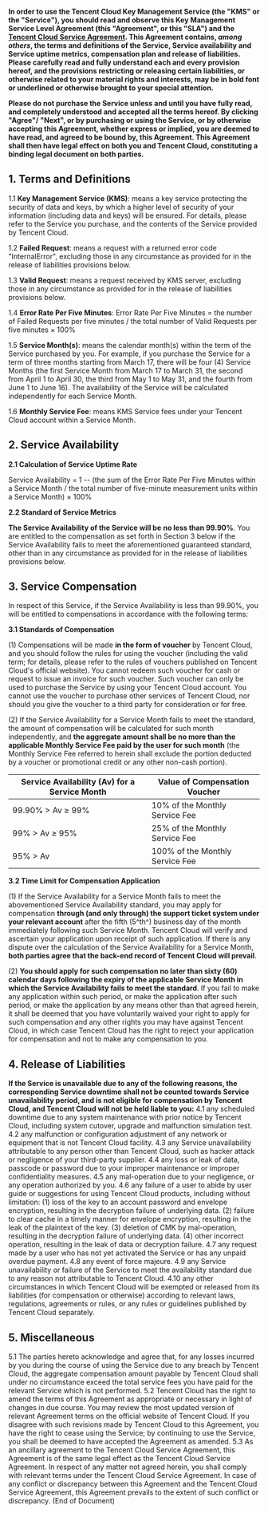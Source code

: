**In order to use the Tencent Cloud Key Management Service (the "KMS" or the "Service"), you should read and observe this Key Management Service Level Agreement (this "Agreement", or this "SLA") and the [Tencent Cloud Service Agreement](https://intl.cloud.tencent.com/document/product/301/9248). This Agreement contains, *among others*, the terms and definitions of the Service, Service availability and Service uptime metrics, compensation plan and release of liabilities. Please carefully read and fully understand each and every provision hereof, and the provisions restricting or releasing certain liabilities, or otherwise related to your material rights and interests, may be in bold font or underlined or otherwise brought to your special attention.**

**Please do not purchase the Service unless and until you have fully read, and completely understood and accepted all the terms hereof. By clicking "Agree"/ "Next", or by purchasing or using the Service, or by otherwise accepting this Agreement, whether express or implied, you are deemed to have read, and agreed to be bound by, this Agreement. This Agreement shall then have legal effect on both you and Tencent Cloud, constituting a binding legal document on both parties.**

## 1. Terms and Definitions

1.1  **Key Management Service (KMS)**: means a key service protecting the security of data and keys, by which a higher level of security of your information (including data and keys) will be ensured. For details, please refer to the Service you purchase, and the contents of the Service provided by Tencent Cloud.

1.2 **Failed Request**: means a request with a returned error code "InternalError", excluding those in any circumstance as provided for in the release of liabilities provisions below.

1.3 **Valid Request**: means a request received by KMS server, excluding those in any circumstance as provided for in the release of liabilities provisions below.

1.4  **Error Rate Per Five Minutes**: Error Rate Per Five Minutes = the number of Failed Requests per five minutes / the total number of Valid Requests per five minutes × 100%

1.5  **Service Month(s)**: means the calendar month(s) within the term of the Service purchased by you. For example, if you purchase the Service for a term of three months starting from March 17, there will be four (4) Service Months (the first Service Month from March 17 to March 31, the second from April 1 to April 30, the third from May 1 to May 31, and the fourth from June 1 to June 16). The availability of the Service will be calculated independently for each Service Month.

1.6 **Monthly Service Fee**: means KMS Service fees under your Tencent Cloud account within a Service Month.

## 2. Service Availability

**2.1 Calculation of Service Uptime Rate**

Service Availability = 1 -- (the sum of the Error Rate Per Five Minutes within a Service Month / the total number of five-minute measurement units within a Service Month) × 100%

**2.2 Standard of Service Metrics**

**The Service Availability of the Service will be** **no less than 99.90%**. You are entitled to the compensation as set forth in Section 3 below if the Service Availability fails to meet the aforementioned guaranteed standard, other than in any circumstance as provided for in the release of liabilities provisions below.

## 3. Service Compensation

In respect of this Service, if the Service Availability is less than 99.90%, you will be entitled to compensations in accordance with the following terms:

**3.1 Standards of Compensation**

(1) Compensations will be made **in the form of voucher** by Tencent Cloud, and you should follow the rules for using the voucher (including the valid term; for details, please refer to the rules of vouchers published on Tencent Cloud's official website). You cannot redeem such voucher for cash or request to issue an invoice for such voucher. Such voucher can only be used to purchase the Service by using your Tencent Cloud account. You cannot use the voucher to purchase other services of Tencent Cloud, nor should you give the voucher to a third party for consideration or for free.

(2) If the Service Availability for a Service Month fails to meet the standard, the amount of compensation will be calculated for such month independently, and **the aggregate amount shall be no more than the applicable Monthly Service Fee paid by the user for such month** (the Monthly Service Fee referred to herein shall exclude the portion deducted by a voucher or promotional credit or any other non-cash portion).

|**Service Availability (Av) for a Service Month**|   **Value of Compensation Voucher**|
|--------------------------------------------| -----------------------------------|
|99.90% > Av ≥ 99%	|10% of the Monthly Service Fee|
|99% > Av ≥ 95%	|25% of the Monthly Service Fee|
|95% > Av|	100% of the Monthly Service Fee|


**3.2 Time Limit for Compensation Application**

(1) If the Service Availability for a Service Month fails to meet the abovementioned Service Availability standard, you may apply for compensation **through (and only through) the support ticket system under your relevant account** after the fifth (5^th^) business day of the month immediately following such Service Month. Tencent Cloud will verify and ascertain your application upon receipt of such application. If there is any dispute over the calculation of the Service Availability for a Service Month, **both parties agree that the back-end record of Tencent Cloud will prevail**.

(2) **You should apply for such compensation no later than sixty (60) calendar days following the expiry of the applicable Service Month in which the Service Availability fails to meet the standard**. If you fail to make any application within such period, or make the application after such period, or make the application by any means other than that agreed herein, it shall be deemed that you have voluntarily waived your right to apply for such compensation and any other rights you may have against Tencent Cloud, in which case Tencent Cloud has the right to reject your application for compensation and not to make any compensation to you.

## 4. Release of Liabilities

**If the Service is unavailable due to any of the following reasons, the corresponding Service downtime shall not be counted towards Service unavailability period, and is not eligible for compensation by Tencent Cloud, and Tencent Cloud will not be held liable to you:**
4.1	any scheduled downtime due to any system maintenance with prior notice by Tencent Cloud, including system cutover, upgrade and malfunction simulation test.
4.2	any malfunction or configuration adjustment of any network or equipment that is not Tencent Cloud facility.
4.3	any Service unavailability attributable to any person other than Tencent Cloud, such as hacker attack or negligence of your third-party supplier.
4.4	any loss or leak of data, passcode or password due to your improper maintenance or improper confidentiality measures.
4.5	any mal-operation due to your negligence, or any operation authorized by you.
4.6	any failure of a user to abide by user guide or suggestions for using Tencent Cloud products, including without limitation:
  (1)	loss of the key to an account password and envelope encryption, resulting in the decryption failure of underlying data.
  (2)	failure to clear cache in a timely manner for envelope encryption, resulting in the leak of the plaintext of the key.
  (3)	deletion of CMK by mal-operation, resulting in the decryption failure of underlying data.
  (4)	other incorrect operation, resulting in the leak of data or decryption failure.
4.7	any request made by a user who has not yet activated the Service or has any unpaid overdue payment.
4.8	any event of force majeure.
4.9	any Service unavailability or failure of the Service to meet the availability standard due to any reason not attributable to Tencent Cloud.
4.10	any other circumstances in which Tencent Cloud will be exempted or released from its liabilities (for compensation or otherwise) according to relevant laws, regulations, agreements or rules, or any rules or guidelines published by Tencent Cloud separately.


## 5. Miscellaneous

5.1	The parties hereto acknowledge and agree that, for any losses incurred by you during the course of using the Service due to any breach by Tencent Cloud, the aggregate compensation amount payable by Tencent Cloud shall under no circumstance exceed the total service fees you have paid for the relevant Service which is not performed.
5.2	Tencent Cloud has the right to amend the terms of this Agreement as appropriate or necessary in light of changes in due course. You may review the most updated version of relevant Agreement terms on the official website of Tencent Cloud. If you disagree with such revisions made by Tencent Cloud to this Agreement, you have the right to cease using the Service; by continuing to use the Service, you shall be deemed to have accepted the Agreement as amended.
5.3	As an ancillary agreement to the Tencent Cloud Service Agreement, this Agreement is of the same legal effect as the Tencent Cloud Service Agreement. In respect of any matter not agreed herein, you shall comply with relevant terms under the Tencent Cloud Service Agreement. In case of any conflict or discrepancy between this Agreement and the Tencent Cloud Service Agreement, this Agreement prevails to the extent of such conflict or discrepancy. (End of Document)

